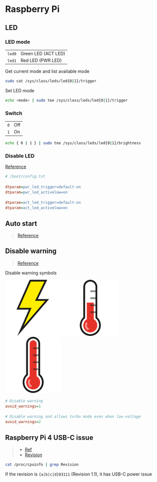# Raspberry Pi

## LED

### LED mode

|  |  |
| - | - |
| `led0` | Green LED (ACT LED) |
| `led1` | Red LED (PWR LED) |

Get current mode and list available mode

```bash
sudo cat /sys/class/leds/led{0|1}/trigger
```

Set LED mode

```bash
echo <mode> | sudo tee /sys/class/leds/led{0|1}/trigger
```

### Switch

|  |  |
| - | - |
| `0` | Off |
| `1` | On |

```bash
echo { 0 | 1 } | sudo tee /sys/class/leds/led{0|1}/brightness
```

### Disable LED

[Reference](https://github.com/raspberrypi/firmware/blob/master/boot/overlays/README)

```ini
# /boot/config.txt

dtparam=pwr_led_trigger=default-on
dtparam=pwr_led_activelow=on

dtparam=act_led_trigger=default-on
dtparam=act_led_activelow=on
```

## Auto start

> [Reference](https://wiki.lxde.org/en/LXSession#Autostarted_applications_using_lxsession)

## Disable warning

> [Reference](https://www.raspberrypi.org/documentation/configuration/config-txt/misc.md)

Disable warning symbols

![Under Voltage](img/under_volt.png)
![Over temperature](img/over_temperature_80_85.png)
![Over temperature](img/over_temperature_85.png)

```ini
# Disable warning
avoid_warnings=1

# Disable warning and allows turbo mode even when low-voltage
avoid_warnings=2
```

## Raspberry Pi 4 USB-C issue

> - [Ref](https://www.scorpia.co.uk/2019/06/28/pi4-not-working-with-some-chargers-or-why-you-need-two-cc-resistors/)
> - [Revision](https://elinux.org/RPi_HardwareHistory)

```bash
cat /proc/cpuinfo | grep Revision
```

If the revision is `{a|b|c|d}03111` (Revision 1.1), it has USB-C power issue

